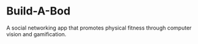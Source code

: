 # Build-A-Bod
A social networking app that promotes physical fitness through computer vision and gamification.
